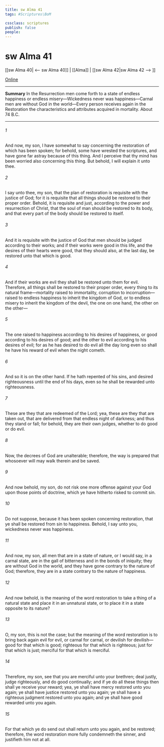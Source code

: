 ```yaml
---
title: sw Alma 41
tags: #Scriptures\BoM

cssclass: scriptures
publish: false
people:
---
```


# sw Alma 41
[[sw Alma 40| <-- sw Alma 40]] | [[Alma]] | [[sw Alma 42|sw Alma 42 --> ]]

[Online](https://churchofjesuschrist.org/study/scriptures/bofm/alma/41?lang=eng)

---
__Summary__
In the Resurrection men come forth to a state of endless happiness or endless misery—Wickedness never was happiness—Carnal men are without God in the world—Every person receives again in the Restoration the characteristics and attributes acquired in mortality. About 74 B.C.

---
###### 1 
And now, my son, I have somewhat to say concerning the restoration of which has been spoken; for behold, some have wrested the scriptures, and have gone far astray because of this thing. And I perceive that thy mind has been worried also concerning this thing. But behold, I will explain it unto thee.

###### 2 
I say unto thee, my son, that the plan of restoration is requisite with the justice of God; for it is requisite that all things should be restored to their proper order. Behold, it is requisite and just, according to the power and resurrection of Christ, that the soul of man should be restored to its body, and that every part of the body should be restored to itself.

###### 3 
And it is requisite with the justice of God that men should be judged according to their works; and if their works were good in this life, and the desires of their hearts were good, that they should also, at the last day, be restored unto that which is good.

###### 4 
And if their works are evil they shall be restored unto them for evil. Therefore, all things shall be restored to their proper order, every thing to its natural frame—mortality raised to immortality, corruption to incorruption—raised to endless happiness to inherit the kingdom of God, or to endless misery to inherit the kingdom of the devil, the one on one hand, the other on the other—

###### 5 
The one raised to happiness according to his desires of happiness, or good according to his desires of good; and the other to evil according to his desires of evil; for as he has desired to do evil all the day long even so shall he have his reward of evil when the night cometh.

###### 6 
And so it is on the other hand. If he hath repented of his sins, and desired righteousness until the end of his days, even so he shall be rewarded unto righteousness.

###### 7 
These are they that are redeemed of the Lord; yea, these are they that are taken out, that are delivered from that endless night of darkness; and thus they stand or fall; for behold, they are their own judges, whether to do good or do evil.

###### 8 
Now, the decrees of God are unalterable; therefore, the way is prepared that whosoever will may walk therein and be saved.

###### 9 
And now behold, my son, do not risk one more offense against your God upon those points of doctrine, which ye have hitherto risked to commit sin.

###### 10 
Do not suppose, because it has been spoken concerning restoration, that ye shall be restored from sin to happiness. Behold, I say unto you, wickedness never was happiness.

###### 11 
And now, my son, all men that are in a state of nature, or I would say, in a carnal state, are in the gall of bitterness and in the bonds of iniquity; they are without God in the world, and they have gone contrary to the nature of God; therefore, they are in a state contrary to the nature of happiness.

###### 12 
And now behold, is the meaning of the word restoration to take a thing of a natural state and place it in an unnatural state, or to place it in a state opposite to its nature?

###### 13 
O, my son, this is not the case; but the meaning of the word restoration is to bring back again evil for evil, or carnal for carnal, or devilish for devilish—good for that which is good; righteous for that which is righteous; just for that which is just; merciful for that which is merciful.

###### 14 
Therefore, my son, see that you are merciful unto your brethren; deal justly, judge righteously, and do good continually; and if ye do all these things then shall ye receive your reward; yea, ye shall have mercy restored unto you again; ye shall have justice restored unto you again; ye shall have a righteous judgment restored unto you again; and ye shall have good rewarded unto you again.

###### 15 
For that which ye do send out shall return unto you again, and be restored; therefore, the word restoration more fully condemneth the sinner, and justifieth him not at all.


